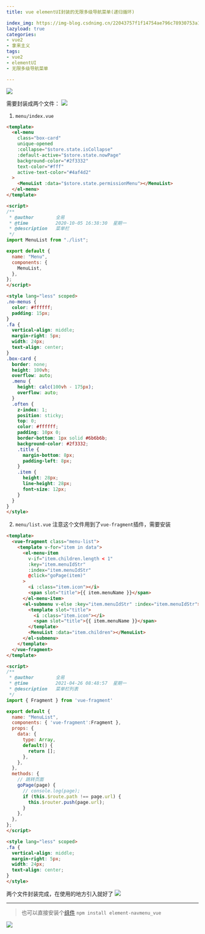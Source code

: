 ```yaml
---
title: vue elementUI封装的无限多级导航菜单(递归循环)

index_img: https://img-blog.csdnimg.cn/22043757f1f14754ae796c78930753a1.png
lazyload: true
categories:
- vue2
- 拿来主义
tags:
- vue2
- elementUI
- 无限多级导航菜单

---
```














![](https://img-blog.csdnimg.cn/e3421347d01d4a8ba0659a9be63dc4f4.png)





需要封装成两个文件：
![](https://img-blog.csdnimg.cn/64a44f6bc75e44e6a5cd6a8c4ce8b5a7.png)

1. `menu/index.vue`

```html
<template>
  <el-menu
    class="box-card"
    unique-opened
    :collapse="$store.state.isCollapse"
    :default-active="$store.state.nowPage"
    background-color="#2f3332"
    text-color="#fff"
    active-text-color="#4af4d2"
  >
    <MenuList :data="$store.state.permissionMenu"></MenuList>
  </el-menu>
</template>

<script>
/**
 * @author        全易
 * @time          2020-10-05 16:38:30  星期一
 * @description   菜单栏
 */
import MenuList from "./list";

export default {
  name: "Menu",
  components: {
    MenuList,
  },
};
</script>

<style lang="less" scoped>
.no-menus {
  color: #ffffff;
  padding: 15px;
}
.fa {
  vertical-align: middle;
  margin-right: 5px;
  width: 24px;
  text-align: center;
}
.box-card {
  border: none;
  height: 100vh;
  overflow: auto;
  .menu {
    height: calc(100vh - 175px);
    overflow: auto;
  }
  .often {
    z-index: 1;
    position: sticky;
    top: 0;
    color: #ffffff;
    padding: 10px 0;
    border-bottom: 1px solid #6b6b6b;
    background-color: #2f3332;
    .title {
      margin-bottom: 8px;
      padding-left: 8px;
    }
    .item {
      height: 28px;
      line-height: 28px;
      font-size: 12px;
    }
  }
}
</style>

```






2. `menu/list.vue`
注意这个文件用到了`vue-fragment`插件，需要安装
```html
<template>
  <vue-fragment class="menu-list">
    <template v-for="item in data">
      <el-menu-item
        v-if="item.children.length < 1"
        :key="item.menuIdStr"
        :index="item.menuIdStr"
        @click="goPage(item)"
      >
        <i :class="item.icon"></i>
        <span slot="title">{{ item.menuName }}</span>
      </el-menu-item>
      <el-submenu v-else :key="item.menuIdStr" :index="item.menuIdStr">
        <template slot="title">
          <i :class="item.icon"></i>
          <span slot="title">{{ item.menuName }}</span>
        </template>
        <MenuList :data="item.children"></MenuList>
      </el-submenu>
    </template>
  </vue-fragment>
</template>

<script>
/**
 * @author        全易
 * @time          2021-04-26 08:48:57  星期一
 * @description   菜单栏列表
 */
import { Fragment } from 'vue-fragment'

export default {
  name: "MenuList",
  components: { 'vue-fragment':Fragment },
  props: {
    data: {
      type: Array,
      default() {
        return [];
      },
    },
  },
  methods: {
    // 跳转页面
    goPage(page) {
      // console.log(page);
      if (this.$route.path !== page.url) {
        this.$router.push(page.url);
      }
    },
  },
};
</script>

<style lang="less" scoped>
.fa {
  vertical-align: middle;
  margin-right: 5px;
  width: 24px;
  text-align: center;
}
</style>

```


两个文件封装完成，在使用的地方引入就好了
![](https://img-blog.csdnimg.cn/81fa68005bc04f4db67780c7ed70d670.png)



---


> 也可以直接安装个[组件](https://www.npmjs.com/package/element-navmenu_vue) `npm install element-navmenu_vue`


![](https://img-blog.csdnimg.cn/22043757f1f14754ae796c78930753a1.png)




